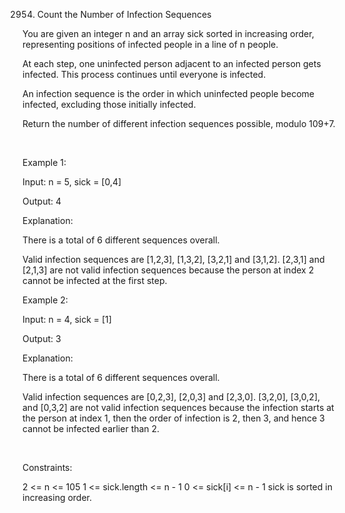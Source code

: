 2954. Count the Number of Infection Sequences

You are given an integer n and an array sick sorted in increasing order, representing positions of infected people in a line of n people.

At each step, one uninfected person adjacent to an infected person gets infected. This process continues until everyone is infected.

An infection sequence is the order in which uninfected people become infected, excluding those initially infected.

Return the number of different infection sequences possible, modulo 109+7.

 

Example 1:

Input: n = 5, sick = [0,4]

Output: 4

Explanation:

There is a total of 6 different sequences overall.

Valid infection sequences are [1,2,3], [1,3,2], [3,2,1] and [3,1,2].
[2,3,1] and [2,1,3] are not valid infection sequences because the person at index 2 cannot be infected at the first step.

Example 2:

Input: n = 4, sick = [1]

Output: 3

Explanation:

There is a total of 6 different sequences overall.

Valid infection sequences are [0,2,3], [2,0,3] and [2,3,0].
[3,2,0], [3,0,2], and [0,3,2] are not valid infection sequences because the infection starts at the person at index 1, then the order of infection is 2, then 3, and hence 3 cannot be infected earlier than 2.

 

Constraints:

2 <= n <= 105
1 <= sick.length <= n - 1
0 <= sick[i] <= n - 1
sick is sorted in increasing order.